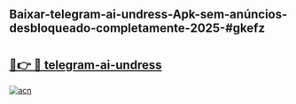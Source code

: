 ## Baixar-telegram-ai-undress-Apk-sem-anúncios-desbloqueado-completamente-2025-#gkefz

# <h2><a href="https://ainizakaria.my?title=telegram-ai-undress&ref=22M">🔗👉 🔴 telegram-ai-undress</a></h2>

[![acn](https://github.com/user-attachments/assets/0f9c940e-d8b0-45ae-aac7-cd30a18b3e1c)](https://ainizakaria.my?title=telegram-ai-undress&ref=22M)

